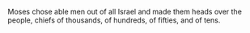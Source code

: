 Moses chose able men out of all Israel and made them heads over the people, chiefs of thousands, of hundreds, of fifties, and of tens.
